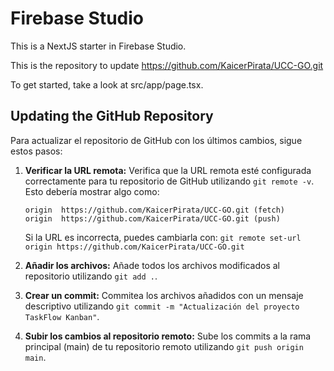 # Firebase Studio

This is a NextJS starter in Firebase Studio.

This is the repository to update https://github.com/KaicerPirata/UCC-GO.git

To get started, take a look at src/app/page.tsx.

## Updating the GitHub Repository

Para actualizar el repositorio de GitHub con los últimos cambios, sigue estos pasos:

1.  **Verificar la URL remota:** Verifica que la URL remota esté configurada correctamente para tu repositorio de GitHub utilizando `git remote -v`. Esto debería mostrar algo como:

    ```
    origin  https://github.com/KaicerPirata/UCC-GO.git (fetch)
    origin  https://github.com/KaicerPirata/UCC-GO.git (push)
    ```

    Si la URL es incorrecta, puedes cambiarla con: `git remote set-url origin https://github.com/KaicerPirata/UCC-GO.git`

2.  **Añadir los archivos:** Añade todos los archivos modificados al repositorio utilizando `git add .`.

3.  **Crear un commit:** Commitea los archivos añadidos con un mensaje descriptivo utilizando `git commit -m "Actualización del proyecto TaskFlow Kanban"`.

4.  **Subir los cambios al repositorio remoto:** Sube los commits a la rama principal (main) de tu repositorio remoto utilizando `git push origin main`.

